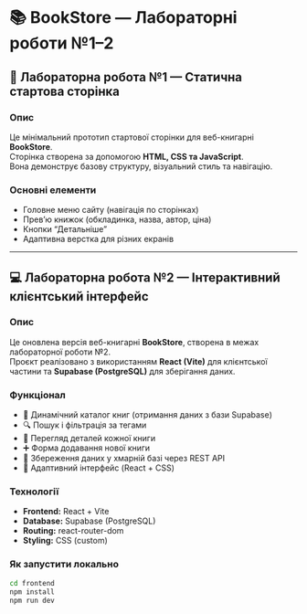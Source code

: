# 📚 BookStore — Лабораторні роботи №1–2

## 🧩 Лабораторна робота №1 — Статична стартова сторінка

### Опис
Це мінімальний прототип стартової сторінки для веб-книгарні **BookStore**.  
Сторінка створена за допомогою **HTML, CSS та JavaScript**.  
Вона демонструє базову структуру, візуальний стиль та навігацію.

### Основні елементи
- Головне меню сайту (навігація по сторінках)
- Прев’ю книжок (обкладинка, назва, автор, ціна)
- Кнопки “Детальніше”
- Адаптивна верстка для різних екранів

---

## 💻 Лабораторна робота №2 — Інтерактивний клієнтський інтерфейс

### Опис
Це оновлена версія веб-книгарні **BookStore**, створена в межах лабораторної роботи №2.  
Проєкт реалізовано з використанням **React (Vite)** для клієнтської частини та **Supabase (PostgreSQL)** для зберігання даних.

### Функціонал
- 📖 Динамічний каталог книг (отримання даних з бази Supabase)  
- 🔍 Пошук і фільтрація за тегами  
- 🧾 Перегляд деталей кожної книги  
- ➕ Форма додавання нової книги  
- 💾 Збереження даних у хмарній базі через REST API  
- 🎨 Адаптивний інтерфейс (React + CSS)

### Технології
- **Frontend:** React + Vite  
- **Database:** Supabase (PostgreSQL)  
- **Routing:** react-router-dom  
- **Styling:** CSS (custom)

### Як запустити локально
```bash
cd frontend
npm install
npm run dev
